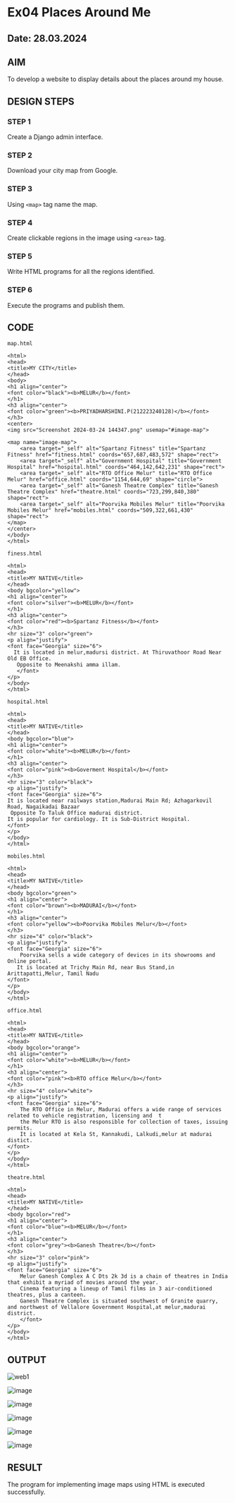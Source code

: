 # Ex04 Places Around Me
## Date: 28.03.2024

## AIM
To develop a website to display details about the places around my house.

## DESIGN STEPS

### STEP 1
Create a Django admin interface.

### STEP 2
Download your city map from Google.

### STEP 3
Using ```<map>``` tag name the map.

### STEP 4
Create clickable regions in the image using ```<area>``` tag.

### STEP 5
Write HTML programs for all the regions identified.

### STEP 6
Execute the programs and publish them.

## CODE
```
map.html

<html>
<head>
<title>MY CITY</title>
</head>
<body>
<h1 align="center">
<font color="black"><b>MELUR</b></font>
</h1>
<h3 align="center">
<font color="green"><b>PRIYADHARSHINI.P(212223240128)</b></font>
</h3>
<center>
<img src="Screenshot 2024-03-24 144347.png" usemap="#image-map">

<map name="image-map">
    <area target="_self" alt="Spartanz Fitness" title="Spartanz Fitness" href="fitness.html" coords="657,687,483,572" shape="rect">
    <area target="_self" alt="Government Hospital" title="Government Hospital" href="hospital.html" coords="464,142,642,231" shape="rect">
    <area target="_self" alt="RTO Office Melur" title="RTO Office Melur" href="office.html" coords="1154,644,69" shape="circle">
    <area target="_self" alt="Ganesh Theatre Complex" title="Ganesh Theatre Complex" href="theatre.html" coords="723,299,840,380" shape="rect">
    <area target="_self" alt="Poorvika Mobiles Melur" title="Poorvika Mobiles Melur" href="mobiles.html" coords="509,322,661,430" shape="rect">
</map>
</center>
</body>
</html>

finess.html

<html>
<head>
<title>MY NATIVE</title>
</head>
<body bgcolor="yellow">
<h1 align="center">
<font color="silver"><b>MELUR</b></font>
</h1>
<h3 align="center">
<font color="red"><b>Spartanz Fitness</b></font>
</h3>
<hr size="3" color="green">
<p align="justify">
<font face="Georgia" size="6">
  It is located in melur,madursi district. At Thiruvathoor Road Near Old EB Office.
   Opposite to Meenakshi amma illam.
   </font>
</p>
</body>
</html>

hospital.html

<html>
<head>
<title>MY NATIVE</title>
</head>
<body bgcolor="blue">
<h1 align="center">
<font color="white"><b>MELUR</b></font>
</h1>
<h3 align="center">
<font color="pink"><b>Goverment Hospital</b></font>
</h3>
<hr size="3" color="black">
<p align="justify">
<font face="Georgia" size="6">
It is located near railways station,Madurai Main Rd; Azhagarkovil Road, Nagaikadai Bazaar
 Opposite To Taluk Office madurai district.
It is popular for cardiology. It is Sub-District Hospital.
</font>
</p>
</body>
</html>

mobiles.html

<html>
<head>
<title>MY NATIVE</title>
</head>
<body bgcolor="green">
<h1 align="center">
<font color="brown"><b>MADURAI</b></font>
</h1>
<h3 align="center">
<font color="yellow"><b>Poorvika Mobiles Melur</b></font>
</h3>
<hr size="4" color="black">
<p align="justify">
<font face="Georgia" size="6">
    Poorvika sells a wide category of devices in its showrooms and Online portal.
   It is located at Trichy Main Rd, near Bus Stand,in Arittapatti,Melur, Tamil Nadu
</font>
</p>
</body>
</html>

office.html

<html>
<head>
<title>MY NATIVE</title>
</head>
<body bgcolor="orange">
<h1 align="center">
<font color="white"><b>MELUR</b></font>
</h1>
<h3 align="center">
<font color="pink"><b>RTO office Melur</b></font>
</h3>
<hr size="4" color="white">
<p align="justify">
<font face="Georgia" size="6">
    The RTO Office in Melur, Madurai offers a wide range of services related to vehicle registration, licensing and  t
    the Melur RTO is also responsible for collection of taxes, issuing permits. 
    It is located at Kela St, Kannakudi, Lalkudi,melur at madurai distict.
</font>
</p>
</body>
</html>

theatre.html

<html>
<head>
<title>MY NATIVE</title>
</head>
<body bgcolor="red">
<h1 align="center">
<font color="blue"><b>MELUR</b></font>
</h1>
<h3 align="center">
<font color="grey"><b>Ganesh Theatre</b></font>
</h3>
<hr size="3" color="pink">
<p align="justify">
<font face="Georgia" size="6">
    Melur Ganesh Complex A C Dts 2k 3d is a chain of theatres in India that exhibit a myriad of movies around the year. 
    Cinema featuring a lineup of Tamil films in 3 air-conditioned theatres, plus a canteen.
    Ganesh Theatre Complex is situated southwest of Granite quarry, and northwest of Vellalore Government Hospital,at melur,madurai district.
    </font>
</p>
</body>
</html>

```
## OUTPUT
![web1](https://github.com/Abishai95141/NearMe/assets/139335314/3c030fb6-58f3-455c-bae3-e38446ec3bc9)



![image](https://github.com/Abishai95141/NearMe/assets/139335314/3c74c483-f320-4d10-8559-2e3019ef458b)



![image](https://github.com/Abishai95141/NearMe/assets/139335314/b55af97f-3762-4a02-a001-27759964593c)

![image](https://github.com/Abishai95141/NearMe/assets/139335314/0d7d0751-7356-4c41-ac42-4945dabc475a)

![image](https://github.com/Abishai95141/NearMe/assets/139335314/f9917907-ddb4-4333-aae7-27824da55dda)


![image](https://github.com/Abishai95141/NearMe/assets/139335314/7ee283df-f972-4524-9c29-b05a6346fa0f)




## RESULT
The program for implementing image maps using HTML is executed successfully.
